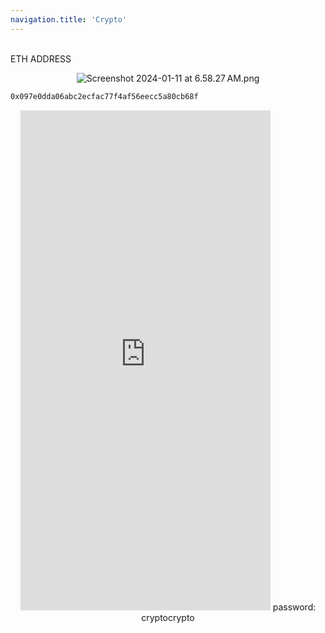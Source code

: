 ```yaml
---
navigation.title: 'Crypto'
---
```


<br>ETH ADDRESS<br>
<center> 


![Screenshot 2024-01-11 at 6.58.27 AM.png](/Screenshot%202024-01-11%20at%206.58.27%E2%80%AFAM.png)



</center>




```bash
0x097e0dda06abc2ecfac77f4af56eecc5a80cb68f
```
    

<center>
 
<iframe src="https://btc.jessejesse.com" style="border:0px #ffffff none;" name="myiFrame" scrolling="no" frameborder="1" marginheight="0px" marginwidth="0px" height="800px" width="400px" allowfullscreen></iframe>
 password: cryptocrypto  
</center>










